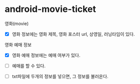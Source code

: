 # android-movie-ticket

영화(movie)
- [X] 영화 정보에는 영화 제목, 영화 포스터 url, 상영일, 러닝타임이 있다.

영화 예매 정보
- [X] 영화 예매 정보에는 예매 여부가 있다.
- [ ] 예매를 할 수 있다.

- [ ] txt파일에 두개의 정보를 넣으면, 그 정보를 불러온다.